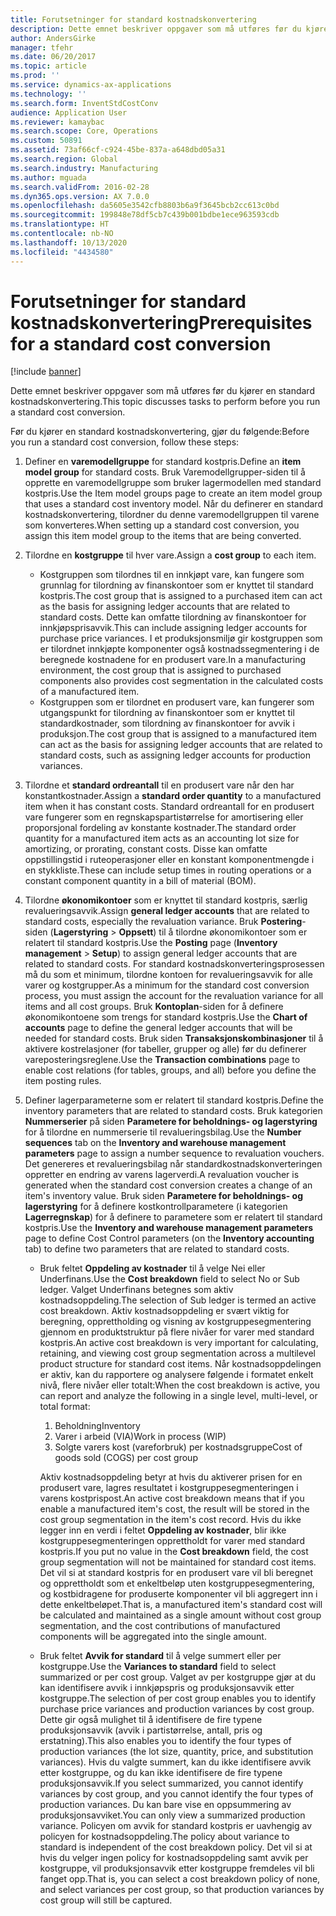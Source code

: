 ```yaml
---
title: Forutsetninger for standard kostnadskonvertering
description: Dette emnet beskriver oppgaver som må utføres før du kjører en standard kostnadskonvertering.
author: AndersGirke
manager: tfehr
ms.date: 06/20/2017
ms.topic: article
ms.prod: ''
ms.service: dynamics-ax-applications
ms.technology: ''
ms.search.form: InventStdCostConv
audience: Application User
ms.reviewer: kamaybac
ms.search.scope: Core, Operations
ms.custom: 50891
ms.assetid: 73af66cf-c924-45be-837a-a648dbd05a31
ms.search.region: Global
ms.search.industry: Manufacturing
ms.author: mguada
ms.search.validFrom: 2016-02-28
ms.dyn365.ops.version: AX 7.0.0
ms.openlocfilehash: da5605e3542cfb8803b6a9f3645bcb2cc613c0bd
ms.sourcegitcommit: 199848e78df5cb7c439b001bdbe1ece963593cdb
ms.translationtype: HT
ms.contentlocale: nb-NO
ms.lasthandoff: 10/13/2020
ms.locfileid: "4434580"
---
```

# <a name="prerequisites-for-a-standard-cost-conversion"></a><span data-ttu-id="c8a01-103">Forutsetninger for standard kostnadskonvertering</span><span class="sxs-lookup"><span data-stu-id="c8a01-103">Prerequisites for a standard cost conversion</span></span>

[!include [banner](../includes/banner.md)]

<span data-ttu-id="c8a01-104">Dette emnet beskriver oppgaver som må utføres før du kjører en standard kostnadskonvertering.</span><span class="sxs-lookup"><span data-stu-id="c8a01-104">This topic discusses tasks to perform before you run a standard cost conversion.</span></span> 

<span data-ttu-id="c8a01-105">Før du kjører en standard kostnadskonvertering, gjør du følgende:</span><span class="sxs-lookup"><span data-stu-id="c8a01-105">Before you run a standard cost conversion, follow these steps:</span></span>

1.  <span data-ttu-id="c8a01-106">Definer en **varemodellgruppe** for standard kostpris.</span><span class="sxs-lookup"><span data-stu-id="c8a01-106">Define an **item model group** for standard costs.</span></span> <span data-ttu-id="c8a01-107">Bruk Varemodellgrupper-siden til å opprette en varemodellgruppe som bruker lagermodellen med standard kostpris.</span><span class="sxs-lookup"><span data-stu-id="c8a01-107">Use the Item model groups page to create an item model group that uses a standard cost inventory model.</span></span> <span data-ttu-id="c8a01-108">Når du definerer en standard kostnadskonvertering, tilordner du denne varemodellgruppen til varene som konverteres.</span><span class="sxs-lookup"><span data-stu-id="c8a01-108">When setting up a standard cost conversion, you assign this item model group to the items that are being converted.</span></span>
2.  <span data-ttu-id="c8a01-109">Tilordne en **kostgruppe** til hver vare.</span><span class="sxs-lookup"><span data-stu-id="c8a01-109">Assign a **cost group** to each item.</span></span>
    -   <span data-ttu-id="c8a01-110">Kostgruppen som tilordnes til en innkjøpt vare, kan fungere som grunnlag for tilordning av finanskontoer som er knyttet til standard kostpris.</span><span class="sxs-lookup"><span data-stu-id="c8a01-110">The cost group that is assigned to a purchased item can act as the basis for assigning ledger accounts that are related to standard costs.</span></span> <span data-ttu-id="c8a01-111">Dette kan omfatte tilordning av finanskontoer for innkjøpsprisavvik.</span><span class="sxs-lookup"><span data-stu-id="c8a01-111">This can include assigning ledger accounts for purchase price variances.</span></span> <span data-ttu-id="c8a01-112">I et produksjonsmiljø gir kostgruppen som er tilordnet innkjøpte komponenter også kostnadssegmentering i de beregnede kostnadene for en produsert vare.</span><span class="sxs-lookup"><span data-stu-id="c8a01-112">In a manufacturing environment, the cost group that is assigned to purchased components also provides cost segmentation in the calculated costs of a manufactured item.</span></span>
    -   <span data-ttu-id="c8a01-113">Kostgruppen som er tilordnet en produsert vare, kan fungerer som utgangspunkt for tilordning av finanskontoer som er knyttet til standardkostnader, som tilordning av finanskontoer for avvik i produksjon.</span><span class="sxs-lookup"><span data-stu-id="c8a01-113">The cost group that is assigned to a manufactured item can act as the basis for assigning ledger accounts that are related to standard costs, such as assigning ledger accounts for production variances.</span></span>

3.  <span data-ttu-id="c8a01-114">Tilordne et **standard ordreantall** til en produsert vare når den har konstantkostnader.</span><span class="sxs-lookup"><span data-stu-id="c8a01-114">Assign a **standard order quantity** to a manufactured item when it has constant costs.</span></span> <span data-ttu-id="c8a01-115">Standard ordreantall for en produsert vare fungerer som en regnskapspartistørrelse for amortisering eller proporsjonal fordeling av konstante kostnader.</span><span class="sxs-lookup"><span data-stu-id="c8a01-115">The standard order quantity for a manufactured item acts as an accounting lot size for amortizing, or prorating, constant costs.</span></span> <span data-ttu-id="c8a01-116">Disse kan omfatte oppstillingstid i ruteoperasjoner eller en konstant komponentmengde i en stykkliste.</span><span class="sxs-lookup"><span data-stu-id="c8a01-116">These can include setup times in routing operations or a constant component quantity in a bill of material (BOM).</span></span>
4.  <span data-ttu-id="c8a01-117">Tilordne **økonomikontoer** som er knyttet til standard kostpris, særlig revalueringsavvik.</span><span class="sxs-lookup"><span data-stu-id="c8a01-117">Assign **general ledger accounts** that are related to standard costs, especially the revaluation variance.</span></span> <span data-ttu-id="c8a01-118">Bruk **Postering**-siden (**Lagerstyring** &gt; **Oppsett**) til å tilordne økonomikontoer som er relatert til standard kostpris.</span><span class="sxs-lookup"><span data-stu-id="c8a01-118">Use the **Posting** page (**Inventory management** &gt; **Setup**) to assign general ledger accounts that are related to standard costs.</span></span> <span data-ttu-id="c8a01-119">For standard kostnadskonverteringsprosessen må du som et minimum, tilordne kontoen for revalueringsavvik for alle varer og kostgrupper.</span><span class="sxs-lookup"><span data-stu-id="c8a01-119">As a minimum for the standard cost conversion process, you must assign the account for the revaluation variance for all items and all cost groups.</span></span> <span data-ttu-id="c8a01-120">Bruk **Kontoplan**-siden for å definere økonomikontoene som trengs for standard kostpris.</span><span class="sxs-lookup"><span data-stu-id="c8a01-120">Use the **Chart of accounts** page to define the general ledger accounts that will be needed for standard costs.</span></span> <span data-ttu-id="c8a01-121">Bruk siden **Transaksjonskombinasjoner** til å aktivere kostrelasjoner (for tabeller, grupper og alle) før du definerer vareposteringsreglene.</span><span class="sxs-lookup"><span data-stu-id="c8a01-121">Use the **Transaction combinations** page to enable cost relations (for tables, groups, and all) before you define the item posting rules.</span></span>
5.  <span data-ttu-id="c8a01-122">Definer lagerparameterne som er relatert til standard kostpris.</span><span class="sxs-lookup"><span data-stu-id="c8a01-122">Define the inventory parameters that are related to standard costs.</span></span> <span data-ttu-id="c8a01-123">Bruk kategorien **Nummerserier** på siden **Parametere for beholdnings- og lagerstyring** for å tilordne en nummerserie til revalueringsbilag.</span><span class="sxs-lookup"><span data-stu-id="c8a01-123">Use the **Number sequences** tab on the **Inventory and warehouse management parameters** page to assign a number sequence to revaluation vouchers.</span></span> <span data-ttu-id="c8a01-124">Det genereres et revalueringsbilag når standardkostnadskonverteringen oppretter en endring av varens lagerverdi.</span><span class="sxs-lookup"><span data-stu-id="c8a01-124">A revaluation voucher is generated when the standard cost conversion creates a change of an item's inventory value.</span></span> <span data-ttu-id="c8a01-125">Bruk siden **Parametere for beholdnings- og lagerstyring** for å definere kostkontrollparametere (i kategorien **Lagerregnskap**) for å definere to parametere som er relatert til standard kostpris.</span><span class="sxs-lookup"><span data-stu-id="c8a01-125">Use the **Inventory and warehouse management parameters** page to define Cost Control parameters (on the **Inventory accounting** tab) to define two parameters that are related to standard costs.</span></span>
    -   <span data-ttu-id="c8a01-126">Bruk feltet **Oppdeling av kostnader** til å velge Nei eller Underfinans.</span><span class="sxs-lookup"><span data-stu-id="c8a01-126">Use the **Cost breakdown** field to select No or Sub ledger.</span></span> <span data-ttu-id="c8a01-127">Valget Underfinans betegnes som aktiv kostnadsoppdeling.</span><span class="sxs-lookup"><span data-stu-id="c8a01-127">The selection of Sub ledger is termed an active cost breakdown.</span></span> <span data-ttu-id="c8a01-128">Aktiv kostnadsoppdeling er svært viktig for beregning, opprettholding og visning av kostgruppesegmentering gjennom en produktstruktur på flere nivåer for varer med standard kostpris.</span><span class="sxs-lookup"><span data-stu-id="c8a01-128">An active cost breakdown is very important for calculating, retaining, and viewing cost group segmentation across a multilevel product structure for standard cost items.</span></span> <span data-ttu-id="c8a01-129">Når kostnadsoppdelingen er aktiv, kan du rapportere og analysere følgende i formatet enkelt nivå, flere nivåer eller totalt:</span><span class="sxs-lookup"><span data-stu-id="c8a01-129">When the cost breakdown is active, you can report and analyze the following in a single level, multi-level, or total format:</span></span>
        1.  <span data-ttu-id="c8a01-130">Beholdning</span><span class="sxs-lookup"><span data-stu-id="c8a01-130">Inventory</span></span>
        2.  <span data-ttu-id="c8a01-131">Varer i arbeid (VIA)</span><span class="sxs-lookup"><span data-stu-id="c8a01-131">Work in process (WIP)</span></span>
        3.  <span data-ttu-id="c8a01-132">Solgte varers kost (vareforbruk) per kostnadsgruppe</span><span class="sxs-lookup"><span data-stu-id="c8a01-132">Cost of goods sold (COGS) per cost group</span></span>

        <span data-ttu-id="c8a01-133">Aktiv kostnadsoppdeling betyr at hvis du aktiverer prisen for en produsert vare, lagres resultatet i kostgruppesegmenteringen i varens kostprispost.</span><span class="sxs-lookup"><span data-stu-id="c8a01-133">An active cost breakdown means that if you enable a manufactured item's cost, the result will be stored in the cost group segmentation in the item's cost record.</span></span> <span data-ttu-id="c8a01-134">Hvis du ikke legger inn en verdi i feltet **Oppdeling av kostnader**, blir ikke kostgruppesegmenteringen opprettholdt for varer med standard kostpris.</span><span class="sxs-lookup"><span data-stu-id="c8a01-134">If you put no value in the **Cost breakdown** field, the cost group segmentation will not be maintained for standard cost items.</span></span> <span data-ttu-id="c8a01-135">Det vil si at standard kostpris for en produsert vare vil bli beregnet og opprettholdt som et enkeltbeløp uten kostgruppesegmentering, og kostbidragene for produserte komponenter vil bli aggregert inn i dette enkeltbeløpet.</span><span class="sxs-lookup"><span data-stu-id="c8a01-135">That is, a manufactured item's standard cost will be calculated and maintained as a single amount without cost group segmentation, and the cost contributions of manufactured components will be aggregated into the single amount.</span></span>
    -   <span data-ttu-id="c8a01-136">Bruk feltet **Avvik for standard** til å velge summert eller per kostgruppe.</span><span class="sxs-lookup"><span data-stu-id="c8a01-136">Use the **Variances to standard** field to select summarized or per cost group.</span></span> <span data-ttu-id="c8a01-137">Valget av per kostgruppe gjør at du kan identifisere avvik i innkjøpspris og produksjonsavvik etter kostgruppe.</span><span class="sxs-lookup"><span data-stu-id="c8a01-137">The selection of per cost group enables you to identify purchase price variances and production variances by cost group.</span></span> <span data-ttu-id="c8a01-138">Dette gir også mulighet til å identifisere de fire typene produksjonsavvik (avvik i partistørrelse, antall, pris og erstatning).</span><span class="sxs-lookup"><span data-stu-id="c8a01-138">This also enables you to identify the four types of production variances (the lot size, quantity, price, and substitution variances).</span></span> <span data-ttu-id="c8a01-139">Hvis du valgte summert, kan du ikke identifisere avvik etter kostgruppe, og du kan ikke identifisere de fire typene produksjonsavvik.</span><span class="sxs-lookup"><span data-stu-id="c8a01-139">If you select summarized, you cannot identify variances by cost group, and you cannot identify the four types of production variances.</span></span> <span data-ttu-id="c8a01-140">Du kan bare vise en oppsummering av produksjonsavviket.</span><span class="sxs-lookup"><span data-stu-id="c8a01-140">You can only view a summarized production variance.</span></span> <span data-ttu-id="c8a01-141">Policyen om avvik for standard kostpris er uavhengig av policyen for kostnadsoppdeling.</span><span class="sxs-lookup"><span data-stu-id="c8a01-141">The policy about variance to standard is independent of the cost breakdown policy.</span></span> <span data-ttu-id="c8a01-142">Det vil si at hvis du velger ingen policy for kostnadsoppdeling samt avvik per kostgruppe, vil produksjonsavvik etter kostgruppe fremdeles vil bli fanget opp.</span><span class="sxs-lookup"><span data-stu-id="c8a01-142">That is, you can select a cost breakdown policy of none, and select variances per cost group, so that production variances by cost group will still be captured.</span></span>





